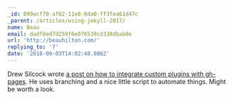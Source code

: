 ```yaml
---
_id: 099acf70-af82-11e8-8da0-ff3fea61d47c
_parent: /articles/using-jekyll-2017/
name: Beau
email: dadf8ed7d259f6e076539cd338dbab0e
url: 'http://beauhilton.com/'
replying_to: '7'
date: '2018-09-03T14:02:48.086Z'
---
```


Drew Silcock wrote
[a post on how to integrate custom plugins with gh-pages](https://drewsilcock.co.uk/custom-jekyll-plugins).
He uses branching and a nice little script to automate things. Might be worth a
look.
